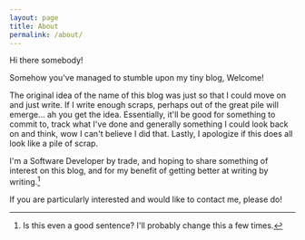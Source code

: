 ```yaml
---
layout: page
title: About
permalink: /about/
---
```


Hi there somebody! 

Somehow you've managed to stumble upon my tiny blog, Welcome!

The original idea of the name of this blog was just so that I could move on and just write.  If I write enough scraps, perhaps out of the great pile will emerge... ah you get the idea.  Essentially, it'll be good for something to commit to, track what I've done and generally something I could look back on and think, wow I can't believe I did that.  Lastly, I apologize if this does all look like a pile of scrap.

I'm a Software Developer by trade, and hoping to share something of interest on this blog, and for my benefit of getting better at writing by writing.[^huh]

If you are particularly interested and would like to contact me, please do!

[^huh]: Is this even a good sentence?  I'll probably change this a few times.
